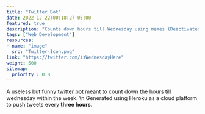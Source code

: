 ```yaml
---
title: "Twitter Bot"
date: 2022-12-22T00:18:27-05:00
featured: true
description: "Counts down hours till Wednesday using memes (Deactivated)"
tags: ["Web Development"]
resources:
- name: "image"
  src: "Twitter-Icon.png"
link: "https://twitter.com/isWednesdayHere"
weight: 500
sitemap:
  priority : 0.8
---
```

A useless but funny [twitter bot](https://twitter.com/isWednesdayHere) meant to count down the hours till wednesday within the week. \n Generated using Heroku as a cloud platform to push tweets every **three hours**.